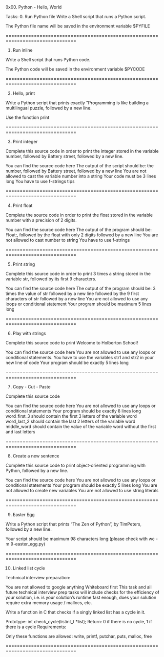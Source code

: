 0x00. Python - Hello, World

Tasks:
0. Run Python file
Write a Shell script that runs a Python script.

The Python file name will be saved in the environment variable $PYFILE

===============================================================================
1. Run inline

Write a Shell script that runs Python code.

The Python code will be saved in the environment variable $PYCODE

===============================================================================

2. Hello, print

Write a Python script that prints exactly "Programming is like building a
multilingual puzzle, followed by a new line.

Use the function print

===============================================================================

3. Print integer

Complete this source code in order to print the integer stored in the variable
number, followed by Battery street, followed by a new line.

You can find the source code here
The output of the script should be:
the number, followed by Battery street,
followed by a new line
You are not allowed to cast the variable number into a string
Your code must be 3 lines long
You have to use f-strings tips

===============================================================================

4. Print float

Complete the source code in order to print the float stored in the variable
number with a precision of 2 digits.

You can find the source code here
The output of the program should be:
Float:, followed by the float with only 2 digits
followed by a new line
You are not allowed to cast number to string
You have to use f-strings

===============================================================================

5. Print string

Complete this source code in order to print 3 times a string stored in the
variable str, followed by its first 9 characters.

You can find the source code here
The output of the program should be:
3 times the value of str
followed by a new line
followed by the 9 first characters of str
followed by a new line
You are not allowed to use any loops or conditional statement
Your program should be maximum 5 lines long

===============================================================================

6. Play with strings

Complete this source code to print Welcome to Holberton School!

You can find the source code here
You are not allowed to use any loops or conditional statements.
You have to use the variables str1 and str2 in your new line of code
Your program should be exactly 5 lines long

===============================================================================

7. Copy - Cut - Paste

Complete this source code

You can find the source code here
You are not allowed to use any loops or conditional statements
Your program should be exactly 8 lines long
word_first_3 should contain the first 3 letters of the variable word
word_last_2 should contain the last 2 letters of the variable word
middle_word should contain the value of the variable word without the first
and last letters

===============================================================================

8. Create a new sentence

Complete this source code to print object-oriented programming with Python,
followed by a new line.

You can find the source code here
You are not allowed to use any loops or conditional statements
Your program should be exactly 5 lines long
You are not allowed to create new variables
You are not allowed to use string literals

===============================================================================

9. Easter Egg

Write a Python script that prints “The Zen of Python”, by TimPeters, followed
by a new line.

Your script should be maximum 98 characters long
(please check with wc -m 9-easter_egg.py)

===============================================================================

10. Linked list cycle

Technical interview preparation:

You are not allowed to google anything
Whiteboard first
This task and all future technical interview prep tasks will include checks
for the efficiency of your solution, i.e. is your solution’s runtime fast
enough, does your solution require extra memory usage / mallocs, etc.

Write a function in C that checks if a singly linked list has a cycle in it.

Prototype: int check_cycle(listint_t *list);
Return: 0 if there is no cycle, 1 if there is a cycle
Requirements:

Only these functions are allowed: write, printf, putchar, puts, malloc, free

===============================================================================
